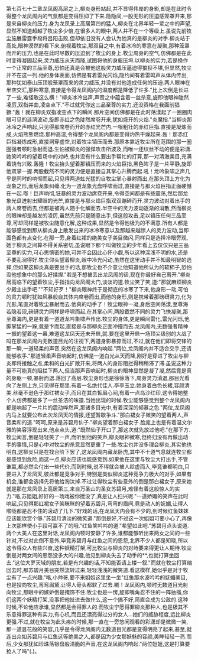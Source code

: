 第七百七十二章龙凤阁高层之上,柳炎身形站起,并不显得伟岸的身影,却是在此时令得整个龙凤阁内的气氛都是变得压抑了下来.隐隐间,一股无形的压迫感笼罩开来,那是来自柳炎的压力.身为龙凤录上高居第四的猛人,柳炎在北界年轻一辈之中的声望,显然不知道超越了牧尘多少倍,在很多人的眼中,两人并不在一个等级上.虽说先前牧尘施展雷霆手段将吕阳击败,但却依旧没有人会认为他真的是柳炎的对手.柳炎站于高处,眼神漠然的看下来,俯视着牧尘,那双目之中,有着冰冷的寒意在凝聚,那种笼罩而开的压力,也是在此时尽数的压迫到了牧尘的身上.牧尘周身的空气,仿佛都是在此时变得凝固起来,灵力威压从天而降,试图将他的身躯压垮.以柳炎的实力,若是换作一个正常的三品至尊,恐怕还真是会被他这般灵力威压逼迫得狼狈不堪,但显然,牧尘并不在这一列.他的身体表面,仿佛是有着雷光闪烁,隐约间有着雷鸣声从体内传出,那种犹如泰山压顶般笼罩而来的灵力威压,并没有对他造成任何的压迫.两人眼神在半空交汇,那种寒意,直接是令得龙凤阁内的温度都是降低了许多."比上次倒是长进了一些,难怪敢这么横！"柳炎冰冷出声,声音之中蕴含着一丝杀意,旋即他眼神陡然凌厉,双指并曲,凌空点下."不过就凭你这三品至尊的实力,还没资格在我面前猖獗."轰！就在柳炎双指凌空点下的瞬间.那片空间仿佛都是在此时荡漾起了一圈圈肉眼可见的涟漪波动,旋即赤红之色陡然席卷开来,犹如盛开的火焰."炎魔指."当柳炎那冰冷之声响起,只见得那席卷而开的赤红光芒内.一根粗壮的赤红巨指.直接是凝炼而成,火焰熊熊燃烧.那种高温,令得整个龙凤阁内都是变得灼热干燥起来.轰！那赤红巨指凝炼成形,直接洞穿虚空,对着牧尘镇压而去.那原本靠近牧尘所在范围的那一圈圈强者顿时急射而退.生怕被柳炎的强悍攻击所波及,而唯一还纹丝不动的便是彩潇.她笑吟吟的望着场中的对峙,也并没有什么要出手帮忙的打算,那一对清澈美目,充满着饶有兴致.轰隆！牧尘抬头望着那镇压而来的火焰巨指,黑色眸子是一片平静,旋即他双掌一握.两股截然不同的灵力便是直接自其掌心升腾而起.吼！龙吟象啸之声几乎是同时的响彻而起,只见得两道虹光猛的自牧尘掌心暴射而出,在那头顶上方化为龙象之形,而后龙象纠缠.化为一道龙象光盘呼啸而过,直接是与那火焰巨指正面硬憾在一起.嘭！巨声响彻,狂暴的灵力波动席卷开来,令得空间都是有些震荡,然后那龙象光盘迸射出耀眼的光芒,直接是与那火焰巨指双双蹦碎而开.灵力波动对着出手的两人席卷而去,但都是被两人随手化解而去.半空中的灵力波动逐渐的消散,然而柳炎的眼神却是越发的凌厉,虽然先前只是随意出手,但这般攻击,足以镇压任何三品至尊,可却同样是被牧尘随意化解,这种成果,显然是令得他极为的不满意.所有人都是能够感觉到那从柳炎身上散发出来的冰冷寒意以及那越来越惊人的灵力波动,当即面色都有点变化.在那一旁,身着红裙的绝美女子美目微闪,同样只是选择冷眼旁观,她于柳炎之间算不得关系密切,虽说眼下那个叫做牧尘的少年看上去仅仅只是三品至尊的实力,可心思慎密的她,可并不会因此心怀小觑,所以这种深浅不明的水,还是不要乱淌得好.牧尘仰头望着柳炎,眼中冷光闪动,虽然在这里动手并不知最明智的选择,但如果这柳炎真是要出手的话,那牧尘也不介意让他知道他所认为的软柿子,恐怕没他想象中的那么好揉捏."若是不想被丢出龙凤阁的话,现在你最好自己离开."柳炎居高临下的望着牧尘,手指指向龙凤阁大门,淡淡的道.牧尘笑了笑,道:"那就麻烦柳炎少殿主出手吧.""不知好歹！"柳炎眼神终于是彻底的冰寒了下来,他身形一动,可怕的灵力顿时犹如风暴般自其体内席卷而出,而他的身形,则是携带着那磅礴灵力,化为光影,笔直对着牧尘暴射而去.他真的动手了！牧尘眼神一凝,身后空间荡漾,至尊海若隐若现,磅礴灵力同样是呼啸而起,在其掌心间,两股截然不同的灵力飞快凝聚,那至尊海内,更是有着一道道龙吟象啸声传出.牧尘的身体,更是瞬间雷化,雷光闪烁,他脚掌猛的一跺,竟是卞而起,直接是与那柳炎正面冲撞而去.龙凤阁内,无数强者精神一振的望着这一幕,难道这龙凤天还未开启,就.要在这里开启一场顶尖级别的大战了吗在那龙凤阁内无数道目光的注视下,两道身影暴掠而过,不过,就在他们即将交锋的那一瞬,一道轻柔的声音,突然在这龙凤阁内响起."两位,龙凤阁内并不适合交手,还请能够收手."那道轻柔声音响起时,仿佛是一道白光从天而降,刚好是穿进了牧尘与柳炎即将接触之点,柔和的白光扩散开来,将两人的身形阻拦得稍稍滞了滞.虽说这种力量不可能真的阻拦下两人,但当那声音响起时,柳炎的眼神显然是凝了凝,然后竟是真的身躯一顿,暴射而退.落回了高层.牧尘身形也是徐徐落下,周身灵力消退,那目光看向了左侧上方,只见得在那里.有着一名绝代佳人.亭亭玉立.她身着白色长裙,容颜清美.丝毫不逊色于那红裙女子,而且在其白皙眉心间,有着一点乌沙红印,这令得她整个人仿佛都是多了一丝圣洁的味道.当她出现的时候.牧尘能够感觉到整个龙凤阁内都是响起了一片片的震动哗然声,那诸多目光中,有着深深的倾慕之色."两位,龙凤阁内马上就要公布此次龙凤天的情报,还望暂歇争斗."那白裙女子微笑的望着两人,声音柔和的道."呵呵,原来是苏碧月仙子."柳炎望着那白裙女子.脸庞上也是有着温文尔雅的笑容浮现出来,他点点头,道:"既然仙子开口了,那这次就先放过他吧."在那下方.牧尘闻言,倒是轻轻笑了一声,而听到他的笑声,柳炎眼神微寒,但终归没有再做出动手的事情,只是心中对牧尘的杀意显然更重了一些.牧尘也并没多理会柳炎,其实他也明白,这柳炎只是在找台阶下罢了,这龙凤阁内藏龙卧虎,其中不十道气息就连牧尘都是感觉到危险,而这一点,柳炎应该也能感觉到.如果他在这里与牧尘大打出手,不管谁赢,都必然会付出一些代价,而到时候,说不得就会被人趁虚而入,毕竟谁都明白,只要进入了龙凤天,彼此都是竞争对手,特别是类似柳炎这种竞争力极大的对手,如果有机会,谁都会选择先将他给淘汰掉.不过让得牧尘有些意外的倒是那白裙女子,原来她就是那在龙凤录上高居第三,来自万圣山的圣女苏碧月,难怪有着这般惊人的实力."咯,苏姐姐,好好的一场戏被你搅没了,真是让人扫兴呢."一道娇媚的笑声在此时响起,只见得那红裙女子笑眯眯的望着苏碧月,弯弯的眉间,竟是动人的妩媚,让得人喉咙都是忍不住的滚动了几下."好戏的话,在龙凤天内会有不少的,到时候红鱼妹妹应该能欣赏个够."苏碧月清淡的微笑道."那倒是好,不过这一次姐姐可要小心了,再像上次那样使小手段可赢不了的哦."红鱼笑吟吟的道."希望如此吧."苏碧月点头说道.两个大美人在这里对话,龙凤阁内顿时安静了许多,谁都能够听出来两女之间的一些针对,不过对此倒不意外,毕竟苏碧月与红鱼之间的恩怨,北界不少人都是知晓,所以这令得众人有些兴奋,这种妖精打架,可比牧尘与柳炎的对峙要来得更让人期待.牧尘倒是对两女间的恩怨没多大的兴趣,他见到柳炎失去了动手的**,也就打算坐回去."这位大罗天域的朋友,若是有兴趣的话,不知能否请上楼一叙."而就在牧尘打算缩回去时,那苏碧月美目突然流转过来,轻轻浅浅的微笑道.看这模样,她似乎是对于牧尘有了一点兴趣."咯,小帅哥,要不来姐姐这里坐一坐"红鱼那水波吟吟的妩媚美目,也是投向牧尘,弯弯眉黛,让得人骨头都软了过去.唰！龙凤阁内,顿时无数道目光射向牧尘,那眼中的嫉妒倒是掩饰不住.牧尘也是一愣,旋即嘴角忍不住的一阵抽搐,你们这两个妖精打架,没事把他扯进去做什么,这一个搞不好,简直会成为公敌的.这种时候,不论他应承谁,显然都是会得罪人的.而牧尘宁愿得罪柳炎那种人,也是极其不乐意得罪这种有实力,有心机,而且还漂亮得过分的女人…她们的威胁程度,远比柳炎更强.不过,就在牧尘为此头疼的时候,那一直在一旁悠闲观看的彩潇却是微微一笑,那一道昙花般的笑容,几乎是令得龙凤阁内无数道目光都是变得明亮了起来,甚至,就连出众如苏碧月与红鱼这等绝美之人,都是因为少女那妖魅的容颜,美眸轻轻一亮.而后,少女那犹如珍珠落银盘般清脆的声音,在这龙凤阁内响起."两位姐姐,这是打算要抢人了吗"(.)。
